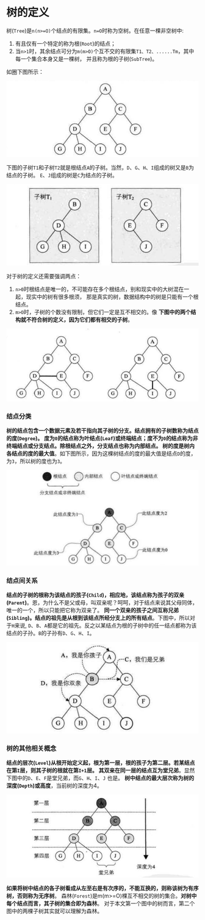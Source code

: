 树的定义
=============================================================
树(`Tree`)是`n(n>=O)`个结点的有限集。`n=O`时称为空树。在任意一棵非空树中:

1. 有且仅有一个特定的称为根(`Root`)的结点；
2. 当`n>1`时，其余结点可分为`m(m>O)`个互不交的有限集`T1、T2、......Tm`，其中每一个集合本身又是一棵树，
并且称为根的子树(`SubTree`)。

如圈下图所示：

![6-2-1](../img/6-2-1.png)

下图的子树`T1`和子树`T2`就是根结点`A`的子树。当然，`D`、`G`、`H`、`I`组成的树又是`B`为结点的子树。
`E`、`J`组成的树是`C`为结点的子树。

![6-2-2](../img/6-2-2.png)

对于树的定义还需要强调两点：

1. `n>0`时根结点是唯一的，不可能存在多个根结点，别和现实中的大树混在一起，现实中的树有很多根须，
那是真实的树，数据结构中的树是只能有一个根结点。
2. `m>O`时，子树的个数没有限制，但它们一定是互不相交的。像 **下图中的两个结构就不符合树的定义，因为它们都有相交的子树**。

![6-2-3](../img/6-2-3.png)

### 结点分类
**树的结点包含一个数据元素及若干指向其子树的分支。结点拥有的子树数称为结点的度(`Degree`)。
度为`0`的结点称为叶结点(`Leaf`)或终端结点；度不为`0`的结点称为非终端结点或分支结点。除根结点之外，分支结点也称为内部结点。
树的度是树内各结点的度的最大值**。如下图所示，因为这棵树结点的度的最大值是结点`D`的度，为`3`，所以树的度也为`3`。

![6-2-4](../img/6-2-4.png)

### 结点间关系
**结点的子树的根称为该结点的孩子(`Child`)，相应地，该结点称为孩子的双亲
(`Parent`)**。恩，为什么不是父或母，叫双亲呢？呵呵，对于结点来说其父母同体，唯一的一个，所以只能把它称为双亲了。
**同一个双亲的孩子之间互称兄弟(`Sibling`)。结点的祖先是从根到该结点所经分支上的所有结点**。下图中，所以对于`H`来说,
`D`、`B`、`A`都是它的祖先。反之以某结点为根的子树中的任一结点都称为该结点的子孙。`B`的子孙有`D`、`G`、`H`、`I`。

![6-2-5](../img/6-2-5.png)

### 树的其他相关概念
**结点的层次(`Level`)从根开始定义起，根为第一层，根的孩子为第二层。若某结点在第`I`层，则其子树的根就在第`I+1`层。
其双亲在同一层的结点互为堂兄弟**。显然下图中的`D`、`E`、`F`是堂兄弟，而`G`、`H`、`I`、`J` 也是。
**树中结点的最大层次称为树的深度(`Depth`)或高度**，当前树的深度为4。

![6-2-6](../img/6-2-6.png)

**如果将树中结点的各子树看成从左至右是有次序的，不能互换的，则称该树为有序树，否则称为无序树**。
森林(`Forest`)是m(m>=O)棵互不相交的树的集合。**对树中每个结点而言，其子树的集合即为森林**。
对于本文第一个图中的树而言，第二个图中的两棵子树其实就可以理解为森林。
